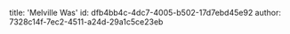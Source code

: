 title: 'Melville Was'
id: dfb4bb4c-4dc7-4005-b502-17d7ebd45e92
author: 7328c14f-7ec2-4511-a24d-29a1c5ce23eb
